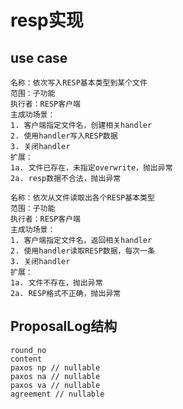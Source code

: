 # resp实现

## use case

```text
名称：依次写入RESP基本类型到某个文件
范围：子功能
执行者：RESP客户端
主成功场景：
1. 客户端指定文件名，创建相关handler
2. 使用handler写入RESP数据
3. 关闭handler
扩展：
1a. 文件已存在，未指定overwrite，抛出异常
2a. resp数据不合法，抛出异常
```

```text
名称：依次从文件读取出各个RESP基本类型
范围：子功能
执行者：RESP客户端
主成功场景：
1. 客户端指定文件名，返回相关handler
2. 使用handler读取RESP数据，每次一条
3. 关闭handler
扩展：
1a. 文件不存在，抛出异常
2a. RESP格式不正确，抛出异常
```

## ProposalLog结构

```text
round_no
content
paxos np // nullable
paxos na // nullable
paxos va // nullable
agreement // nullable
```
